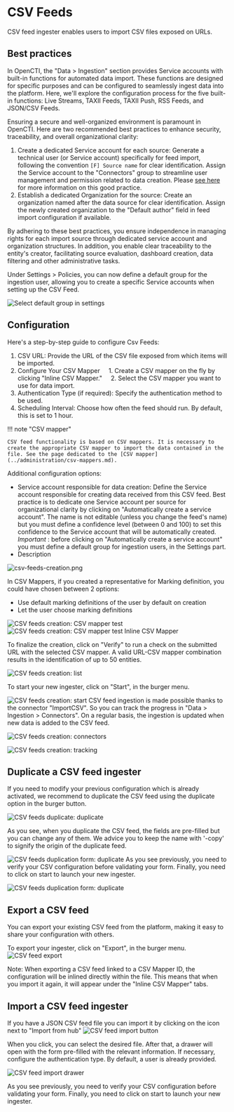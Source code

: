 # CSV Feeds

CSV feed ingester enables users to import CSV files exposed on URLs.

<a id="best-practices-section"></a>
## Best practices

In OpenCTI, the "Data > Ingestion" section provides Service accounts with built-in functions for automated data import. These functions are designed for specific purposes and can be configured to seamlessly ingest data into the platform. Here, we'll explore the configuration process for the five built-in functions: Live Streams, TAXII Feeds, TAXII Push, RSS Feeds, and JSON/CSV Feeds.

Ensuring a secure and well-organized environment is paramount in OpenCTI. Here are two recommended best practices to enhance security, traceability, and overall organizational clarity:

1. Create a dedicated Service account for each source: Generate a technical user (or Service account) specifically for feed import, following the convention `[F] Source name` for clear identification. Assign the Service account to the "Connectors" group to streamline user management and permission related to data creation. Please [see here](../../deployment/connectors.md#connector-token-section) for more information on this good practice.
2. Establish a dedicated Organization for the source: Create an organization named after the data source for clear identification. Assign the newly created organization to the "Default author" field in feed import configuration if available.

By adhering to these best practices, you ensure independence in managing rights for each import source through dedicated service account and organization structures. In addition, you enable clear traceability to the entity's creator, facilitating source evaluation, dashboard creation, data filtering and other administrative tasks.

Under Settings > Policies, you can now define a default group for the ingestion user, allowing you to create a specific Service accounts when setting up the CSV Feed.

![Select default group in settings](../assets/settings_default_group.png)

## Configuration

Here's a step-by-step guide to configure Csv Feeds:

1. CSV URL: Provide the URL of the CSV file exposed from which items will be imported.
2. Configure Your CSV Mapper
    1. Create a CSV mapper on the fly by clicking "Inline CSV Mapper."
    2. Select the CSV mapper you want to use for data import.
3. Authentication Type (if required): Specify the authentication method to be used.
4. Scheduling Interval: Choose how often the feed should run. By default, this is set to 1 hour.

!!! note "CSV mapper"

    CSV feed functionality is based on CSV mappers. It is necessary to create the appropriate CSV mapper to import the data contained in the file. See the page dedicated to the [CSV mapper](../administration/csv-mappers.md).

Additional configuration options:

- Service account responsible for data creation: Define the Service account responsible for creating data received from this CSV feed. Best practice is to dedicate one Service account per source for organizational clarity by clicking on "Automatically create a service account". The name is not editable (unless you change the feed's name) but you must define a confidence level (between 0 and 100) to set this confidence to the Service account that will be automatically created. _Important_ : before clicking on "Automatically create a service account" you must define a default group for ingestion users, in the Settings part.
- Description

![csv-feeds-creation.png](../assets/csv-feeds-creation.png)

In CSV Mappers, if you created a representative for Marking definition, you could have chosen between 2 options:

- Use default marking definitions of the user by default on creation
- Let the user choose marking definitions

![CSV feeds creation: CSV mapper test](../assets/csv-feeds-create-after-test.png)
![CSV feeds creation: CSV mapper test Inline CSV Mapper](../assets/csv-feeds-create-inline-mappers.png)

To finalize the creation, click on "Verify" to run a check on the submitted URL with the selected CSV mapper. A valid URL-CSV mapper combination results in the identification of up to 50 entities.


![CSV feeds creation: list](../assets/csv-feeds-creation-list.png)

To start your new ingester, click on "Start", in the burger menu.

![CSV feeds creation: start](../assets/csv-feeds-creation-start.png)
CSV feed ingestion is made possible thanks to the connector "ImportCSV". So you can track the progress in "Data > Ingestion > Connectors". On a regular basis, the ingestion is updated when new data is added to the CSV feed.

![CSV feeds creation: connectors](../assets/csv-feeds-connectors.png)

![CSV feeds creation: tracking](../assets/csv-feeds-importCSV-connector-tracking.png)

## Duplicate a CSV feed ingester

If you need to modify your previous configuration which is already activated, we recommend to duplicate the CSV feed using the duplicate option in the burger button.

![CSV feeds duplicate: duplicate](../assets/csv-feeds-burger-button.png)

As you see, when you duplicate the CSV feed, the fields are pre-filled but you can change any of them. We advice you to keep the name with '-copy' to signify the origin of the duplicate feed.

![CSV feeds duplication form: duplicate](../assets/csv-feeds-duplicate.png)
As you see previously, you need to verify your CSV configuration before validating your form. Finally, you need to click on start to launch your new ingester.

![CSV feeds duplication form: duplicate](../assets/feeds-start-duplicate.png)

## Export a CSV feed

You can export your existing CSV feed from the platform, making it easy to share your configuration with others.

To export your ingester, click on "Export", in the burger menu.
![CSV feed export](../assets/csv-feeds-export.png)

Note: When exporting a CSV feed linked to a CSV Mapper ID, the configuration will be inlined directly within the file. This means that when you import it again, it will appear under the "Inline CSV Mapper" tabs.

## Import a CSV feed ingester

If you have a JSON CSV feed file you can import it by clicking on the icon next to "Import from hub"
![CSV feed import button](../assets/csv-feeds-import-icon.png)

When you click, you can select the desired file. After that, a drawer will open with the form pre-filled with the relevant information.
If necessary, configure the authentication type. By default, a user is already provided.

![CSV feed import drawer](../assets/csv-feeds-import.png)

As you see previously, you need to verify your CSV configuration before validating your form. Finally, you need to click on start to launch your new ingester.
